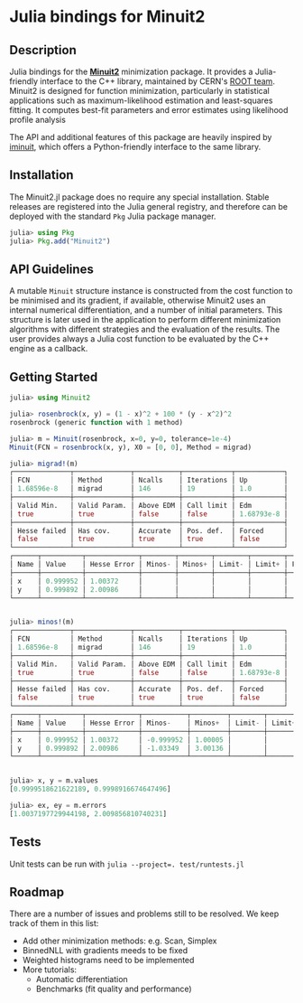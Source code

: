 # Julia bindings for Minuit2

## Description

Julia bindings for the [**Minuit2**](https://root.cern/root/htmldoc/guides/minuit2/Minuit2.html) minimization package. It provides a Julia-friendly interface to the C++ library, maintained by CERN's [ROOT team](https://root.cern.ch). Minuit2 is designed for function minimization, particularly in statistical applications such as maximum-likelihood estimation and least-squares fitting. It computes best-fit parameters and error estimates using likelihood profile analysis

The API and additional features of this package are heavily inspired by [iminuit](https://scikit-hep.org/iminuit/), which offers a Python-friendly interface to the same library.

## Installation
The Minuit2.jl package does no require any special installation. Stable releases are registered into the Julia general registry, and therefore can be deployed with the standard `Pkg` Julia package manager.
```julia
julia> using Pkg
julia> Pkg.add("Minuit2")
```
## API Guidelines
A mutable `Minuit` structure instance is constructed from the cost function to be minimised and its gradient, if available, otherwise Minuit2 uses an internal numerical differentiation, and a number of initial parameters. This structure is later used in the application to perform different minimization algorithms with different strategies and the evaluation of the results. The user provides always a Julia cost function to be evaluated by the C++ engine as a callback.

## Getting Started

```Julia
julia> using Minuit2

julia> rosenbrock(x, y) = (1 - x)^2 + 100 * (y - x^2)^2
rosenbrock (generic function with 1 method)

julia> m = Minuit(rosenbrock, x=0, y=0, tolerance=1e-4)
Minuit(FCN = rosenbrock(x, y), X0 = [0, 0], Method = migrad)

julia> migrad!(m)
┌──────────────┬──────────────┬───────────┬────────────┬────────────┐
│ FCN          │ Method       │ Ncalls    │ Iterations │ Up         │
│ 1.68596e-8   │ migrad       │ 146       │ 19         │ 1.0        │
├──────────────┼──────────────┼───────────┼────────────┼────────────┤
│ Valid Min.   │ Valid Param. │ Above EDM │ Call limit │ Edm        │
│ true         │ true         │ false     │ false      │ 1.68793e-8 │
├──────────────┼──────────────┼───────────┼────────────┼────────────┤
│ Hesse failed │ Has cov.     │ Accurate  │ Pos. def.  │ Forced     │
│ false        │ true         │ true      │ true       │ false      │
└──────────────┴──────────────┴───────────┴────────────┴────────────┘
┌──────┬──────────┬─────────────┬────────┬────────┬────────┬────────┬───────┐
│ Name │ Value    │ Hesse Error │ Minos- │ Minos+ │ Limit- │ Limit+ │ Fixed │
├──────┼──────────┼─────────────┼────────┼────────┼────────┼────────┼───────┤
│ x    │ 0.999952 │ 1.00372     │        │        │        │        │       │
│ y    │ 0.999892 │ 2.00986     │        │        │        │        │       │
└──────┴──────────┴─────────────┴────────┴────────┴────────┴────────┴───────┘


julia> minos!(m)
┌──────────────┬──────────────┬───────────┬────────────┬────────────┐
│ FCN          │ Method       │ Ncalls    │ Iterations │ Up         │
│ 1.68596e-8   │ migrad       │ 146       │ 19         │ 1.0        │
├──────────────┼──────────────┼───────────┼────────────┼────────────┤
│ Valid Min.   │ Valid Param. │ Above EDM │ Call limit │ Edm        │
│ true         │ true         │ false     │ false      │ 1.68793e-8 │
├──────────────┼──────────────┼───────────┼────────────┼────────────┤
│ Hesse failed │ Has cov.     │ Accurate  │ Pos. def.  │ Forced     │
│ false        │ true         │ true      │ true       │ false      │
└──────────────┴──────────────┴───────────┴────────────┴────────────┘
┌──────┬──────────┬─────────────┬───────────┬─────────┬────────┬────────┬───────┐
│ Name │ Value    │ Hesse Error │ Minos-    │ Minos+  │ Limit- │ Limit+ │ Fixed │
├──────┼──────────┼─────────────┼───────────┼─────────┼────────┼────────┼───────┤
│ x    │ 0.999952 │ 1.00372     │ -0.999952 │ 1.00005 │        │        │       │
│ y    │ 0.999892 │ 2.00986     │ -1.03349  │ 3.00136 │        │        │       │
└──────┴──────────┴─────────────┴───────────┴─────────┴────────┴────────┴───────┘


julia> x, y = m.values
[0.9999518621622189, 0.9998916674647496]

julia> ex, ey = m.errors
[1.0037197729944198, 2.009856810740231]
```

## Tests
Unit tests can be run with `julia --project=. test/runtests.jl`

## Roadmap
There are a number of issues and problems still to be resolved. We keep track of them in this list:
- Add other minimization methods: e.g. Scan, Simplex
- BinnedNLL with gradients meeds to be fixed
- Weighted histograms need to be implemented
- More tutorials:
    - Automatic differentiation
    - Benchmarks (fit quality and performance)
